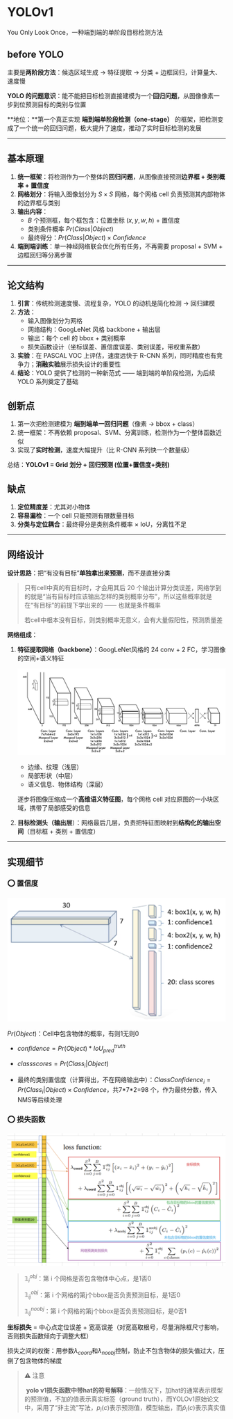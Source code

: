 # YOLOv1

You Only Look Once，一种端到端的单阶段目标检测方法

## before YOLO

主要是**两阶段方法**：候选区域生成 → 特征提取 → 分类 + 边框回归，计算量大、速度慢

**YOLO 的问题意识**：能不能把目标检测直接建模为一个**回归问题**，从图像像素一步到位预测目标的类别与位置

**地位：**第一个真正实现 **端到端单阶段检测（one-stage）** 的框架，把检测变成了一个统一的回归问题，极大提升了速度，推动了实时目标检测的发展



---



## 基本原理

1. **统一框架**：将检测作为一个整体的**回归问题**，从图像直接预测**边界框 + 类别概率 + 置信度**
2. **网格划分**：将输入图像划分为 $S \times S$ 网格，每个网格 cell 负责预测其内部物体的边界框与类别
3. **输出内容**：
    - $B$ 个预测框，每个框包含：位置坐标 $(x,y,w,h)$ + 置信度
    - 类别条件概率 $Pr(Class|Object)$
    - 最终得分：$Pr(Class|Object) \times Confidence$
4. **端到端训练**：单一神经网络联合优化所有任务，不再需要 proposal + SVM + 边框回归等分离步骤



------



## 论文结构

1. **引言**：传统检测速度慢、流程复杂，YOLO 的动机是简化检测 → 回归建模
2. **方法**：
    - 输入图像划分为网格
    - 网络结构：GoogLeNet 风格 backbone + 输出层
    - 输出：每个 cell 的 bbox + 类别概率
    - 损失函数设计（坐标误差、置信度误差、类别误差，带权重系数）
3. **实验**：在 PASCAL VOC 上评估，速度远快于 R-CNN 系列，同时精度也有竞争力；**消融实验**展示损失设计的重要性
4. **结论**：YOLO 提供了检测的一种新范式 —— 端到端的单阶段检测，为后续 YOLO 系列奠定了基础

## 创新点

1. 第一次把检测建模为 **端到端单一回归问题**（像素 → bbox + class）
2. 统一框架：不再依赖 proposal、SVM、分离训练，检测作为一个整体函数近似
3. 实现了**实时检测**，速度大幅提升（比 R-CNN 系列快一个数量级）

总结：**YOLOv1 = Grid 划分 + 回归预测 (位置+置信度+类别)**

## 缺点

1. **定位精度差**：尤其对小物体
2. **容易漏检**：一个 cell 只能预测有限数量目标
3. **分类与定位耦合**：最终得分是类别条件概率 × IoU，分离性不足



---



## 网络设计

**设计思路**：把“有没有目标”**单独拿出来预测**，而不是直接分类

> 只有cell中真的有目标时，才会用其后 20 个输出计算分类误差，网络学到的就是“当有目标时应该输出怎样的类别概率分布”，所以这些概率就是在“有目标”的前提下学出来的 —— 也就是条件概率
>
> 若cell中根本没有目标，则类别概率无意义，会有大量假阳性，预测质量差

**网络组成**：

1. **特征提取网络（backbone）**：GoogLeNet风格的 24 conv + 2 FC，学习图像的空间+语义特征

    ![截屏2025-09-15 19.10.38](../assets/%E6%88%AA%E5%B1%8F2025-09-15%2019.10.38.png)

    *   边缘、纹理（浅层）
    *   局部形状（中层）
    *   语义信息、物体结构（深层）

    逐步将图像压缩成一个**高维语义特征图**，每个网格 cell 对应原图的一小块区域，携带了局部感受的信息

2. **目标检测头（输出层**）：网络最后几层，负责把特征图映射到**结构化的输出空间**（目标框 + 类别 + 置信度）



---



## 实现细节

### :o: 置信度

<img src="../assets/%E6%88%AA%E5%B1%8F2025-09-15%2019.24.44.png" alt="截屏2025-09-15 19.24.44" style="zoom:50%;" />

$Pr(Object)$：Cell中包含物体的概率，有则1无则0

- $confidence = Pr(Object) * IoU^{truth}_{pred}$
    
- $class scores = Pr(Class_i|Object)$

- 最终的类别置信度（计算得出，不在网络输出中）：$ClassConfidence_i = Pr(Class_i|Object) \times Confidence$，共7\*7\*2=98 个，作为最终分数，传入NMS等后续处理

### :o: 损失函数

<img src="../assets/%E6%88%AA%E5%B1%8F2025-09-15%2019.53.09.png" alt="截屏2025-09-15 19.53.09" style="zoom:50%;" />

> $\mathbb{1}^{obj}_i$：第 i 个网格是否包含物体中心点，是1否0
>
> $\mathbb{1}^{obj}_{ij}$：第 i 个网格的第j个bbox是否负责预测目标，是1否0
>
> $\mathbb{1}^{noobj}_{ij}$：第 i 个网格的第j个bbox是否负责预测目标，是0否1

**坐标损失** = 中心点定位误差 + 宽高误差（对宽高取根号，尽量消除框尺寸影响，否则损失函数倾向于调整大框）

损失之间的权衡：用参数$\lambda_{coord}$和$\lambda_{noobj}$控制，防止不包含物体的损失值过大，压倒了包含物体的梯度

> :warning: 注意
>
> ​	**yolo v1损失函数中带hat的符号解释**：一般情况下，加hat的通常表示模型的预测值，不加的值表示真实标签（ground truth），而YOLOv1原始论文中，采用了“非主流”写法，$p_i(c)$表示预测值，模型输出，而$\hat p_i(c)$表示真实值



